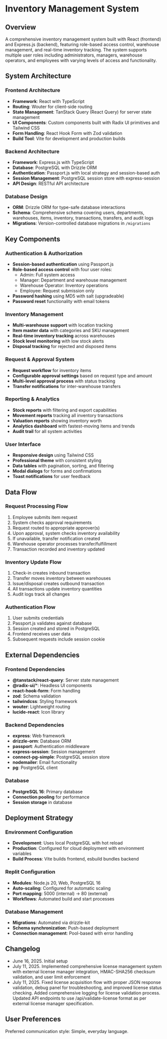 # Inventory Management System

## Overview

A comprehensive inventory management system built with React (frontend) and Express.js (backend), featuring role-based access control, warehouse management, and real-time inventory tracking. The system supports multiple user roles including administrators, managers, warehouse operators, and employees with varying levels of access and functionality.

## System Architecture

### Frontend Architecture
- **Framework**: React with TypeScript
- **Routing**: Wouter for client-side routing
- **State Management**: TanStack Query (React Query) for server state management
- **UI Components**: Custom components built with Radix UI primitives and Tailwind CSS
- **Form Handling**: React Hook Form with Zod validation
- **Build Tool**: Vite for development and production builds

### Backend Architecture
- **Framework**: Express.js with TypeScript
- **Database**: PostgreSQL with Drizzle ORM
- **Authentication**: Passport.js with local strategy and session-based auth
- **Session Management**: PostgreSQL session store with express-session
- **API Design**: RESTful API architecture

### Database Design
- **ORM**: Drizzle ORM for type-safe database interactions
- **Schema**: Comprehensive schema covering users, departments, warehouses, items, inventory, transactions, transfers, and audit logs
- **Migrations**: Version-controlled database migrations in `/migrations`

## Key Components

### Authentication & Authorization
- **Session-based authentication** using Passport.js
- **Role-based access control** with four user roles:
  - Admin: Full system access
  - Manager: Department and warehouse management
  - Warehouse Operator: Inventory operations
  - Employee: Request submission only
- **Password hashing** using MD5 with salt (upgradeable)
- **Password reset** functionality with email tokens

### Inventory Management
- **Multi-warehouse support** with location tracking
- **Item master data** with categories and SKU management
- **Real-time inventory tracking** across warehouses
- **Stock level monitoring** with low stock alerts
- **Disposal tracking** for rejected and disposed items

### Request & Approval System
- **Request workflow** for inventory items
- **Configurable approval settings** based on request type and amount
- **Multi-level approval process** with status tracking
- **Transfer notifications** for inter-warehouse transfers

### Reporting & Analytics
- **Stock reports** with filtering and export capabilities
- **Movement reports** tracking all inventory transactions
- **Valuation reports** showing inventory worth
- **Analytics dashboard** with fastest-moving items and trends
- **Audit trail** for all system activities

### User Interface
- **Responsive design** using Tailwind CSS
- **Professional theme** with consistent styling
- **Data tables** with pagination, sorting, and filtering
- **Modal dialogs** for forms and confirmations
- **Toast notifications** for user feedback

## Data Flow

### Request Processing Flow
1. Employee submits item request
2. System checks approval requirements
3. Request routed to appropriate approver(s)
4. Upon approval, system checks inventory availability
5. If unavailable, transfer notification created
6. Warehouse operator processes transfer/fulfillment
7. Transaction recorded and inventory updated

### Inventory Update Flow
1. Check-in creates inbound transaction
2. Transfer moves inventory between warehouses
3. Issue/disposal creates outbound transaction
4. All transactions update inventory quantities
5. Audit logs track all changes

### Authentication Flow
1. User submits credentials
2. Passport.js validates against database
3. Session created and stored in PostgreSQL
4. Frontend receives user data
5. Subsequent requests include session cookie

## External Dependencies

### Frontend Dependencies
- **@tanstack/react-query**: Server state management
- **@radix-ui/***: Headless UI components
- **react-hook-form**: Form handling
- **zod**: Schema validation
- **tailwindcss**: Styling framework
- **wouter**: Lightweight routing
- **lucide-react**: Icon library

### Backend Dependencies
- **express**: Web framework
- **drizzle-orm**: Database ORM
- **passport**: Authentication middleware
- **express-session**: Session management
- **connect-pg-simple**: PostgreSQL session store
- **nodemailer**: Email functionality
- **pg**: PostgreSQL client

### Database
- **PostgreSQL 16**: Primary database
- **Connection pooling** for performance
- **Session storage** in database

## Deployment Strategy

### Environment Configuration
- **Development**: Uses local PostgreSQL with hot reload
- **Production**: Configured for cloud deployment with environment variables
- **Build Process**: Vite builds frontend, esbuild bundles backend

### Replit Configuration
- **Modules**: Node.js 20, Web, PostgreSQL 16
- **Auto-scaling**: Configured for automatic scaling
- **Port mapping**: 5000 (internal) → 80 (external)
- **Workflows**: Automated build and start processes

### Database Management
- **Migrations**: Automated via drizzle-kit
- **Schema synchronization**: Push-based deployment
- **Connection management**: Pool-based with error handling

## Changelog

- June 16, 2025. Initial setup
- July 11, 2025. Implemented comprehensive license management system with external license manager integration, HMAC-SHA256 checksum validation, and user limit enforcement
- July 11, 2025. Fixed license acquisition flow with proper JSON response validation, debug panel for troubleshooting, and improved license status checking. Added comprehensive logging for license validation process. Updated API endpoints to use /api/validate-license format as per external license manager specification.

## User Preferences

Preferred communication style: Simple, everyday language.
